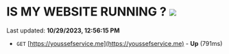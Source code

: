 # IS MY WEBSITE RUNNING ? [![](https://img.shields.io/static/v1?label=Sponsor&message=%E2%9D%A4&logo=GitHub&color=%23fe8e86)](https://github.com/sponsors/<username>)

Last updated: **10/29/2023, 12:56:15 PM**

- `GET` [https://youssefservice.me](https://youssefservice.me) - **Up** (791ms)
